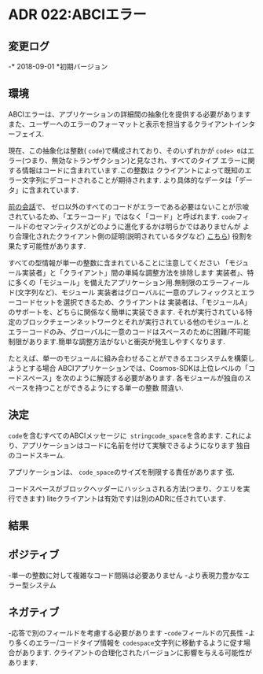 # ADR 022:ABCIエラー

## 変更ログ

-* 2018-09-01 *初期バージョン

## 環境

ABCIエラーは、アプリケーションの詳細間の抽象化を提供する必要があります
また、ユーザーへのエラーのフォーマットと表示を担当するクライアントインターフェイス.

現在、この抽象化は整数( `code`)で構成されており、そのいずれかが
`code> 0`はエラー(つまり、無効なトランザクション)と見なされ、すべてのタイプ
エラーに関する情報はコードに含まれています.この整数は
クライアントによって既知のエラー文字列にデコードされることが期待されます.
より具体的なデータは「データ」に含まれています.

[前の会話](https://github.com/tendermint/abci/issues/165#issuecomment-353704015)で、
ゼロ以外のすべてのコードがエラーである必要はないことが示唆されているため、「エラーコード」ではなく「コード」と呼ばれます.
`code`フィールドのセマンティクスがどのように進化するかは明らかではありませんが
より合理化されたクライアント側の証明(説明されているタグなど)
[こちら](https://github.com/tendermint/tendermint/issues/1007#issuecomment-413917763))
役割を果たす可能性があります.

すべての型情報が単一の整数に含まれていることに注意してください
「モジュール実装者」と「クライアント」間の単純な調整方法を排除します
実装者」、特に多くの「モジュール」を備えたアプリケーション用.無制限のエラーフィールド(文字列など)、モジュール
実装者はグローバルに一意のプレフィックスとエラーコードセットを選択できるため、クライアントは
実装者は、「モジュールA」のサポートを、どちらに関係なく簡単に実装できます.
それが実行されている特定のブロックチェーンネットワークとそれが実行されている他のモジュール.と
エラーコードのみ、グローバルに一意のコードはスペースのために困難/不可能
制限があります.簡単な調整方法がないと衝突が発生しやすくなります.

たとえば、単一のモジュールに組み合わせることができるエコシステムを構築しようとする場合
ABCIアプリケーションでは、Cosmos-SDKは上位レベルの「コードスペース」を次のように解読する必要があります.
各モジュールが独自のスペースを持つことができるようにする単一の整数
間違い.

## 決定

`code`を含むすべてのABCIメッセージに` stringcode_space`を含めます.
これにより、アプリケーションはコードに名前を付けて実験できるようになります
独自のコードスキーム.

アプリケーションは、 `code_space`のサイズを制限する責任があります
弦.

コードスペースがブロックヘッダーにハッシュされる方法(つまり、クエリを実行できます)
liteクライアントは有効です)は別のADRに任されています.

## 結果

## ポジティブ

-単一の整数に対して複雑なコード間隔は必要ありません
-より表現力豊かなエラー型システム

## ネガティブ

-応答で別のフィールドを考慮する必要があります
-`code`フィールドの冗長性
-より多くのエラー/コードタイプ情報を `codespace`文字列に移動するように促す場合があります.
  クライアントの合理化されたバージョンに影響を与える可能性があります.
